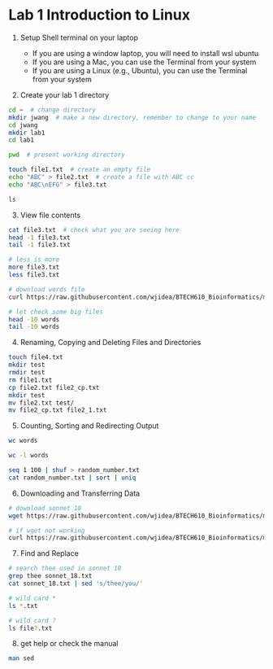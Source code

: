 # Lab 1 Introduction to Linux

1. Setup Shell terminal on your laptop
   - If you are using a window laptop, you will need to install wsl ubuntu
   - If you are using a Mac, you can use the Terminal from your system
   - If you are using a Linux (e.g., Ubuntu), you can use the Terminal from your system




2. Create your lab 1 directory

```sh
cd ~  # change directory
mkdir jwang  # make a new directory, remember to change to your name
cd jwang 
mkdir lab1
cd lab1

pwd  # present working directory

touch file1.txt  # create an empty file 
echo "ABC" > file2.txt  # create a file with ABC cc
echo "ABC\nEFG" > file3.txt

ls
```

3. View file contents

```sh
cat file3.txt  # check what you are seeing here
head -1 file3.txt
tail -1 file3.txt

# less is more
more file3.txt
less file3.txt

# download words file
curl https://raw.githubusercontent.com/wjidea/BTECH610_Bioinformatics/main/lab1/words -o words

# let check some big files
head -10 words
tail -10 words
```

4. Renaming, Copying and Deleting Files and Directories

```sh
touch file4.txt
mkdir test
rmdir test
rm file1.txt
cp file2.txt file2_cp.txt
mkdir test
mv file2.txt test/
mv file2_cp.txt file2_1.txt

```

5. Counting, Sorting and Redirecting Output

```sh
wc words

wc -l words

seq 1 100 | shuf > random_number.txt 
cat random_number.txt | sort | uniq
```



6. Downloading and Transferring Data

```sh
# download sonnet 18
wget https://raw.githubusercontent.com/wjidea/BTECH610_Bioinformatics/main/lab1/sonnet_18.txt

# if wget not working
curl https://raw.githubusercontent.com/wjidea/BTECH610_Bioinformatics/main/lab1/sonnet_18.txt -o sonnet_18.txt
```



7. Find and Replace

```sh
# search thee used in sonnet 18
grep thee sonnet_18.txt
cat sonnet_18.txt | sed 's/thee/you/'

# wild card *
ls *.txt

# wild card ?
ls file?.txt
```



8. get help or check the manual

```sh
man sed
```


